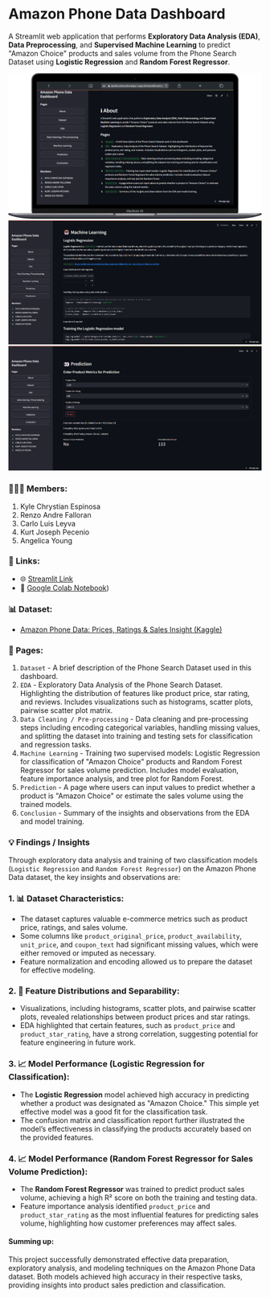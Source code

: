 # Amazon Phone Data Dashboard

A Streamlit web application that performs **Exploratory Data Analysis (EDA)**, **Data Preprocessing**, and **Supervised Machine Learning** to predict "Amazon Choice" products and sales volume from the Phone Search Dataset using **Logistic Regression** and **Random Forest Regressor**.

![Main Page Screenshot](screenshots/Main_Page.png)
![Machine Learning Screenshot](screenshots/Machine_Learning.png)
![Prediction Screenshot](screenshots/Prediction.png)

### 🙍🏻‍♂️ Members:
1. Kyle Chrystian Espinosa
2. Renzo Andre Falloran
3. Carlo Luis Leyva
4. Kurt Joseph Pecenio
5. Angelica Young

### 🔗 Links:

- 🌐 [Streamlit Link]( https://dashboardamazhonedpy-rsaajtu34oheksfdhree82.streamlit.app/)
- 📗 [Google Colab Notebook](https://colab.research.google.com/drive/1h0pu9_x6SK-1tHLppzMmRK3v-lVIOKiZ?usp=sharing))

### 📊 Dataset:

- [Amazon Phone Data: Prices, Ratings & Sales Insight (Kaggle)](https://www.kaggle.com/datasets/shreyasur965/phone-search-dataset)

### 📖 Pages:

1. `Dataset` - A brief description of the Phone Search Dataset used in this dashboard.
2. `EDA` - Exploratory Data Analysis of the Phone Search Dataset. Highlighting the distribution of features like product price, star rating, and reviews. Includes visualizations such as histograms, scatter plots, pairwise scatter plot matrix.
4. `Data Cleaning / Pre-processing` - Data cleaning and pre-processing steps including encoding categorical variables, handling missing values, and splitting the dataset into training and testing sets for classification and regression tasks.
5. `Machine Learning` - Training two supervised models: Logistic Regression for classification of "Amazon Choice" products and Random Forest Regressor for sales volume prediction. Includes model evaluation, feature importance analysis, and tree plot for Random Forest.
6. `Prediction` - A page where users can input values to predict whether a product is "Amazon Choice" or estimate the sales volume using the trained models.
7. `Conclusion` - Summary of the insights and observations from the EDA and model training.

### 💡 Findings / Insights

Through exploratory data analysis and training of two classification models (`Logistic Regression` and `Random Forest Regressor`) on the Amazon Phone Data dataset, the key insights and observations are:

### 1. 📊 **Dataset Characteristics**:

- The dataset captures valuable e-commerce metrics such as product price, ratings, and sales volume.
- Some columns like `product_original_price`, `product_availability`, `unit_price`, and `coupon_text` had significant missing values, which were either removed or imputed as necessary.
- Feature normalization and encoding allowed us to prepare the dataset for effective modeling.

### 2. 📝 **Feature Distributions and Separability**:

- Visualizations, including histograms, scatter plots, and pairwise scatter plots, revealed relationships between product prices and star ratings.
- EDA highlighted that certain features, such as `product_price` and `product_star_rating`, have a strong correlation, suggesting potential for feature engineering in future work.

### 3. 📈 **Model Performance (Logistic Regression for Classification)**:

- The **Logistic Regression** model achieved high accuracy in predicting whether a product was designated as "Amazon Choice." This simple yet effective model was a good fit for the classification task.
- The confusion matrix and classification report further illustrated the model’s effectiveness in classifying the products accurately based on the provided features.

### 4. 📈 **Model Performance (Random Forest Regressor for Sales Volume Prediction)**:

- The **Random Forest Regressor** was trained to predict product sales volume, achieving a high R² score on both the training and testing data.
- Feature importance analysis identified `product_price` and `product_star_rating` as the most influential features for predicting sales volume, highlighting how customer preferences may affect sales.

#### **Summing up:**

This project successfully demonstrated effective data preparation, exploratory analysis, and modeling techniques on the Amazon Phone Data dataset. Both models achieved high accuracy in their respective tasks, providing insights into product sales prediction and classification.
